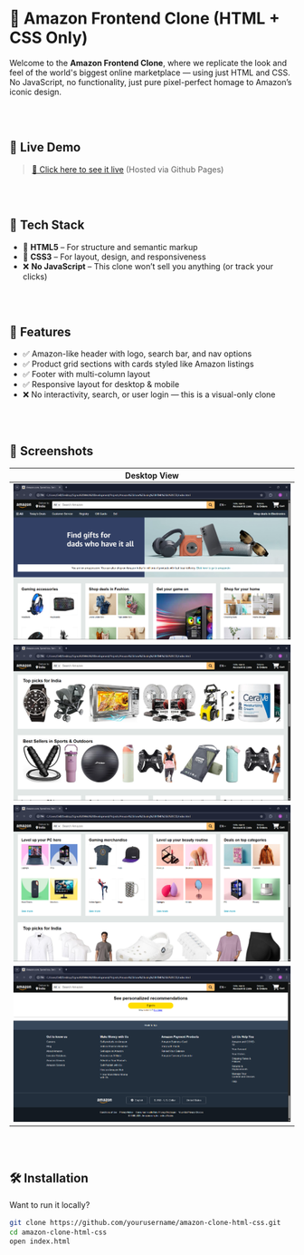 # 🛒 Amazon Frontend Clone (HTML + CSS Only)

Welcome to the **Amazon Frontend Clone**, where we replicate the look and feel of the world's biggest online marketplace — using just HTML and CSS. No JavaScript, no functionality, just pure pixel-perfect homage to Amazon’s iconic design.

<br><br>
## 🚀 Live Demo

> [🔗 Click here to see it live](https://adnanidrisi.github.io/Amazon-clone-using-HTML-and-CSS/)
(Hosted via Github Pages)

<br><br>
## 🧰 Tech Stack

- 🔹 **HTML5** – For structure and semantic markup
- 🔸 **CSS3** – For layout, design, and responsiveness
- ❌ **No JavaScript** – This clone won’t sell you anything (or track your clicks)

<br><br>
## 🎯 Features

- ✅ Amazon-like header with logo, search bar, and nav options  
- ✅ Product grid sections with cards styled like Amazon listings  
- ✅ Footer with multi-column layout  
- ✅ Responsive layout for desktop & mobile  
- ❌ No interactivity, search, or user login — this is a visual-only clone

<br><br>
## 📸 Screenshots

| Desktop View |
|--------------|
| ![Desktop Screenshot](screenshot/Screenshot%201.png) |
| ![Desktop Screenshot](screenshot/Screenshot%202.png) |
| ![Desktop Screenshot](screenshot/Screenshot%203.png) |
| ![Desktop Screenshot](screenshot/Screenshot%204.png) |

<br><br>
## 🛠️ Installation

Want to run it locally?

```bash
git clone https://github.com/yourusername/amazon-clone-html-css.git
cd amazon-clone-html-css
open index.html
